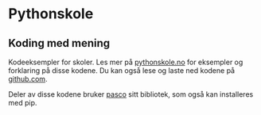 # Pythonskole
## Koding med mening

Kodeeksempler for skoler. Les mer på [pythonskole.no]  for eksempler og forklaring på disse kodene. Du kan også lese og laste ned kodene på [github.com]. 

Deler av disse kodene bruker [pasco] sitt bibliotek, som også kan installeres med pip. 

[//]: # 
   [pythonskole.no]: <https://pythonskole.no>
   [pasco]: <https://pypi.org/project/pasco/>
   [github.com]: <https://github.com/vegardlr/pythonskole.git>
   
